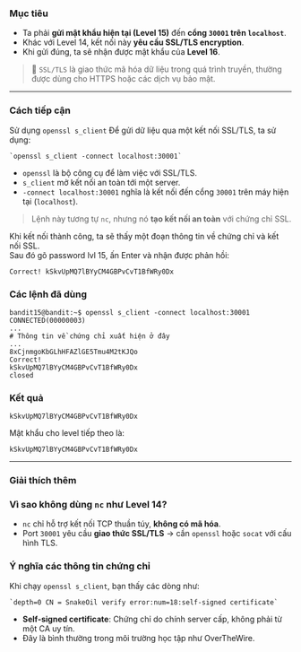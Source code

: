 ### **Mục tiêu**

- Ta phải **gửi mật khẩu hiện tại (Level 15)** đến **cổng `30001` trên `localhost`**.
- Khác với Level 14, kết nối này **yêu cầu SSL/TLS encryption**.
- Khi gửi đúng, ta sẽ nhận được mật khẩu của **Level 16**.

> 🔹 `SSL/TLS` là giao thức mã hóa dữ liệu trong quá trình truyền, thường được dùng cho HTTPS hoặc các dịch vụ bảo mật.

---

### **Cách tiếp cận**

Sử dụng `openssl s_client`
Để gửi dữ liệu qua một kết nối SSL/TLS, ta sử dụng:

	`openssl s_client -connect localhost:30001`

- `openssl` là bộ công cụ để làm việc với SSL/TLS.
- `s_client` mở kết nối an toàn tới một server.
- `-connect localhost:30001` nghĩa là kết nối đến cổng `30001` trên máy hiện tại (`localhost`).

> Lệnh này tương tự `nc`, nhưng nó **tạo kết nối an toàn** với chứng chỉ SSL.

Khi kết nối thành công, ta sẽ thấy một đoạn thông tin về chứng chỉ và kết nối SSL.  
Sau đó gõ password lvl 15, ấn Enter và nhận được phản hồi:

`Correct! kSkvUpMQ7lBYyCM4GBPvCvT1BfWRy0Dx`

### **Các lệnh đã dùng**

```
bandit15@bandit:~$ openssl s_client -connect localhost:30001
CONNECTED(00000003)
...
# Thông tin về chứng chỉ xuất hiện ở đây
...
8xCjnmgoKbGLhHFAZlGE5Tmu4M2tKJQo
Correct!
kSkvUpMQ7lBYyCM4GBPvCvT1BfWRy0Dx
closed
```

### **Kết quả**

```
kSkvUpMQ7lBYyCM4GBPvCvT1BfWRy0Dx
```

Mật khẩu cho level tiếp theo là:

`kSkvUpMQ7lBYyCM4GBPvCvT1BfWRy0Dx`

---

### **Giải thích thêm**

### Vì sao không dùng `nc` như Level 14?

- `nc` chỉ hỗ trợ kết nối TCP thuần túy, **không có mã hóa**.
- Port `30001` yêu cầu **giao thức SSL/TLS** → cần `openssl` hoặc `socat` với cấu hình TLS.

### Ý nghĩa các thông tin chứng chỉ

Khi chạy `openssl s_client`, bạn thấy các dòng như:
	
	`depth=0 CN = SnakeOil verify error:num=18:self-signed certificate`

- **Self-signed certificate**: Chứng chỉ do chính server cấp, không phải từ một CA uy tín.
- Đây là bình thường trong môi trường học tập như OverTheWire.
